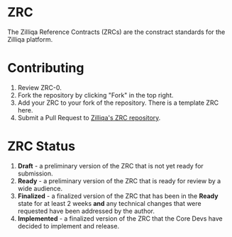 # ZRC
The Zilliqa Reference Contracts (ZRCs) are the constract standards for the Zilliqa platform.

# Contributing
1. Review ZRC-0.
2. Fork the repository by clicking "Fork" in the top right.
3. Add your ZRC to your fork of the repository. There is a template ZRC here.
4. Submit a Pull Request to [Zilliqa's ZRC repository](https://github.com/Zilliqa/ZRC).

# ZRC Status
1. **Draft** - a preliminary version of the ZRC that is not yet ready for submission.
2. **Ready** - a preliminary version of the ZRC that is ready for review by a wide audience.
3. **Finalized** - a finalized version of the ZRC that has been in the **Ready** state for at least 2 weeks **and** any technical changes that were requested have been addressed by the author.
4. **Implemented** - a finalized version of the ZRC that the Core Devs have decided to implement and release.
